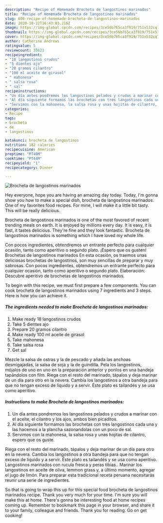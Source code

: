 ```yaml
---
description: "Recipe of Homemade Brocheta de langostinos marinados"
title: "Recipe of Homemade Brocheta de langostinos marinados"
slug: 600-recipe-of-homemade-brocheta-de-langostinos-marinados
date: 2020-10-22T16:43:03.216Z
image: https://img-global.cpcdn.com/recipes/3ce56b765ca3f919/751x532cq70/brocheta-de-langostinos-marinados-foto-principal.jpg
thumbnail: https://img-global.cpcdn.com/recipes/3ce56b765ca3f919/751x532cq70/brocheta-de-langostinos-marinados-foto-principal.jpg
cover: https://img-global.cpcdn.com/recipes/3ce56b765ca3f919/751x532cq70/brocheta-de-langostinos-marinados-foto-principal.jpg
author: Catherine Andrews
ratingvalue: 5
reviewcount: 35621
recipeingredient:
- "18 langostinos crudos"
- "5 dientes ajo"
- "20 gramos cilantro"
- "100 ml aceite de girasol"
- " mahonesa"
- " salsa rosa"
- " sal"
recipeinstructions:
- "Un día antes pondremos los langostinos pelados y crudos a marinar con el aceite, el cilantro y los ajos, ambos bien picaditos."
- "Al día siguiente formamos las brochetas con tres langostinos cada una y las hacemos a la plancha sazonandolas con un poco de sal."
- "Servimos con la mahonesa, la salsa rosa y unas hojitas de cilantro, espero que os guste."
categories:
- Recipe
tags:
- brocheta
- de
- langostinos

katakunci: brocheta de langostinos 
nutrition: 182 calories
recipecuisine: American
preptime: "PT40M"
cooktime: "PT44M"
recipeyield: "1"
recipecategory: Dinner

---
```



![Brocheta de langostinos marinados](https://img-global.cpcdn.com/recipes/3ce56b765ca3f919/751x532cq70/brocheta-de-langostinos-marinados-foto-principal.jpg)

Hey everyone, hope you are having an amazing day today. Today, I'm gonna show you how to make a special dish, brocheta de langostinos marinados. One of my favorites food recipes. For mine, I will make it a little bit tasty. This will be really delicious.

Brocheta de langostinos marinados is one of the most favored of recent trending meals on earth. It is enjoyed by millions every day. It is easy, it is fast, it tastes delicious. They're fine and they look fantastic. Brocheta de langostinos marinados is something which I have loved my whole life.

Con pocos ingredientes, obtendremos un entrante perfecto para cualquier ocasión, tanto como aperitivo o segundo plato. ¡Espero que os gusten! Brochetas de langostinos marinados En esta ocasión, os traemos unas deliciosas brochetas de langostinos, son muy sencillas de preparar y muy sabrosas. Con pocos ingredientes, obtendremos un entrante perfecto para cualquier ocasión, tanto como aperitivo o segundo plato. Elaboración: Descubre aperitivo de brochetas de langostinos marinados.


To begin with this recipe, we must first prepare a few components. You can cook brocheta de langostinos marinados using 7 ingredients and 3 steps. Here is how you can achieve it.

<!--inarticleads1-->

##### The ingredients needed to make Brocheta de langostinos marinados:

1. Make ready 18 langostinos crudos
1. Take 5 dientes ajo
1. Prepare 20 gramos cilantro
1. Make ready 100 ml aceite de girasol
1. Take  mahonesa
1. Take  salsa rosa
1. Get  sal


Mezcle la salsa de ostras y la de pescado y añada las anchoas desmigajadas, la salsa de soja y la de guindilla. Pela los langostinos, mójalos de uno en uno en la preparación anterior y ponlos en una bandeja tapándolos con film. Riega con el resto del marinado, tápalos y deja marinar de un día para otro en la nevera. Cambia los langostinos a otra bandeja para que no tengan exceso de líquido y a servir. Éste plato es tailandés y se usa como aperitivo. 

<!--inarticleads2-->

##### Instructions to make Brocheta de langostinos marinados:

1. Un día antes pondremos los langostinos pelados y crudos a marinar con el aceite, el cilantro y los ajos, ambos bien picaditos.
1. Al día siguiente formamos las brochetas con tres langostinos cada una y las hacemos a la plancha sazonandolas con un poco de sal.
1. Servimos con la mahonesa, la salsa rosa y unas hojitas de cilantro, espero que os guste.


Riega con el resto del marinado, tápalos y deja marinar de un día para otro en la nevera. Cambia los langostinos a otra bandeja para que no tengan exceso de líquido y a servir. Éste plato es tailandés y se usa como aperitivo. Langostinos marinados con rucula fresca y peras tibias.. Marinar los langostinos en aceite de oliva, lemmon grass y, a último momento, agregar el jugo de limón. Para preparar esta tradicional receta peruana necesitarás reunir una serie de ingredientes. 

So that is going to wrap this up for this special food brocheta de langostinos marinados recipe. Thank you very much for your time. I'm sure you will make this at home. There's gonna be interesting food at home recipes coming up. Remember to bookmark this page in your browser, and share it to your family, colleague and friends. Thank you for reading. Go on get cooking!
